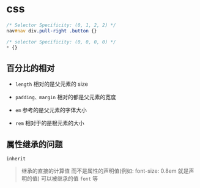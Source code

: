 # css

```css
/* Selector Specificity: (0, 1, 2, 2) */
nav#nav div.pull-right .button {}
```

```css
/* selector Specificity: (0, 0, 0, 0) */
* {}
```

## 百分比的相对

- `length` 相对的是父元素的 size

- `padding、margin` 相对的都是父元素的宽度

- `em` 参考的是父元素的字体大小

- `rem` 相对于的是根元素的大小

## 属性继承的问题

`inherit`

> 继承的直接的计算值 而不是属性的声明值(例如: font-size: 0.8em 就是声明的值)
> 可以被继承的值 `font` 等
